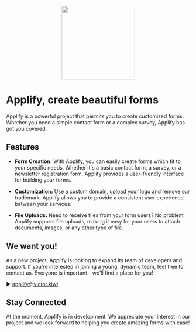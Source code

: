 <div align="center">
  <img height="200" src="https://victor.kiwi/assets/img/applify/logo-white-no-background.png"  />
</div>

# Applify, create beautiful forms 

Applify is a powerful project that permits you to create customized forms. Whether you need a simple contact form or a complex survey, Applify has got you covered.
## Features

* **Form Creation:** With Applify, you can easily create forms which fit to your specific needs. Whether it's a basic contact form, a survey, or a newsletter registration form, Applify provides a user-friendly interface for building your forms.

* **Customization:** Use a custom domain, upload your logo and remove our trademark. Applify allows you to provide a consistent user experience between your services. 

* **File Uploads:** Need to receive files from your form users? No problem! Applify supports file uploads, making it easy for your users to attach documents, images, or any other type of file.
## We want you! 

As a new project, Applify is looking to expand its team of developers and support. If you're interested in joining a young, dynamic team, feel free to contact us. Everyone is important - we'll find a place for you! 

▶ [applify@victor.kiwi](mailto:applify@victor.kiwi)


## Stay Connected
At the moment, Applify is in development. 
We appreciate your interest in our project and we look forward to helping you create amazing forms with ease!
